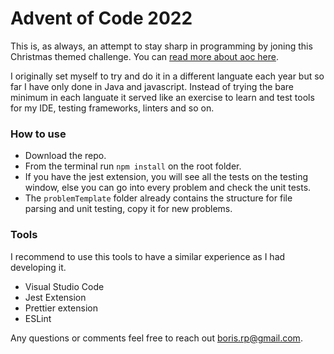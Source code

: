 # Advent of Code 2022

This is, as always, an attempt to stay sharp in programming by joning this Christmas themed challenge. You can [read more about aoc here](https://adventofcode.com/).

I originally set myself to try and do it in a different languate each year but so far I have only done in Java and javascript. Instead of trying the bare minimum in each languate it served like an exercise to learn and test tools for my IDE, testing frameworks, linters and so on.

### How to use
- Download the repo.
- From the terminal run `npm install` on the root folder.
- If you have the jest extension, you will see all the tests on the testing window, else you can go into every problem and check the unit tests.
- The `problemTemplate` folder already contains the structure for file parsing and unit testing, copy it for new problems.

### Tools

I recommend to use this tools to have a similar experience as I had developing it.

- Visual Studio Code
- Jest Extension
- Prettier extension
- ESLint

Any questions or comments feel free to reach out [boris.rp@gmail.com](mailto:boris.rp@gmail.com).
